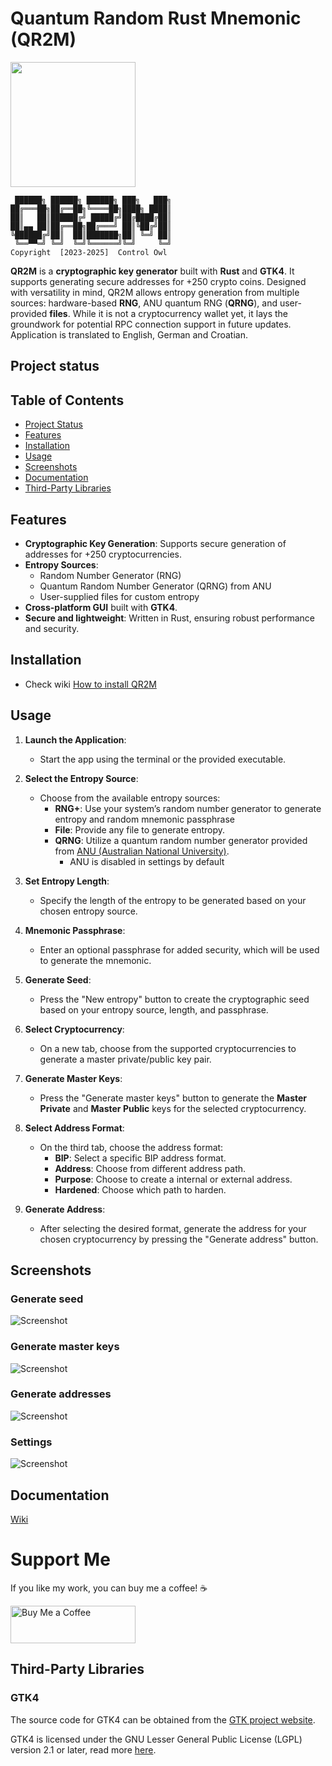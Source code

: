 # Quantum Random Rust Mnemonic (QR2M)

<img src="./res/logo/logo.svg" width="200" height="200" />

```
 ██████╗ ██████╗ ██████╗ ███╗   ███╗
██╔═══██╗██╔══██╗╚════██╗████╗ ████║
██║   ██║██████╔╝ █████╔╝██╔████╔██║
██║▄▄ ██║██╔══██╗██╔═══╝ ██║╚██╔╝██║
╚██████╔╝██║  ██║███████╗██║ ╚═╝ ██║
 ╚══▀▀═╝ ╚═╝  ╚═╝╚══════╝╚═╝     ╚═╝
Copyright  [2023-2025]  Control Owl
```

**QR2M** is a **cryptographic key generator** built with **Rust** and **GTK4**. It supports generating secure addresses for +250 crypto coins. Designed with versatility in mind, QR2M allows entropy generation from multiple sources: hardware-based **RNG**, ANU quantum RNG (**QRNG**), and user-provided **files**. While it is not a cryptocurrency wallet yet, it lays the groundwork for potential RPC connection support in future updates. Application is translated to English, German and Croatian.


## Project status




## Table of Contents

- [Project Status](#project-status)
- [Features](#features)
- [Installation](#installation)
- [Usage](#usage)
- [Screenshots](#screenshots)
- [Documentation](#documentation)
- [Third-Party Libraries](#third-party-libraries)


## Features

- **Cryptographic Key Generation**: Supports secure generation of addresses for +250 cryptocurrencies.
- **Entropy Sources**:
  - Random Number Generator (RNG)
  - Quantum Random Number Generator (QRNG) from ANU
  - User-supplied files for custom entropy
- **Cross-platform GUI** built with **GTK4**.
- **Secure and lightweight**: Written in Rust, ensuring robust performance and security.


## Installation

- Check wiki [How to install QR2M](https://github.com/control-owl/QR2M/wiki/Installation#how-to-install-qr2m)

## Usage

1. **Launch the Application**:
   - Start the app using the terminal or the provided executable.

2. **Select the Entropy Source**:
   - Choose from the available entropy sources:
      - **RNG+**: Use your system’s random number generator to generate entropy and random mnemonic passphrase
      - **File**: Provide any file to generate entropy.
      - **QRNG**: Utilize a quantum random number generator provided from [ANU (Australian National University)](https://qrng.anu.edu.au/).
         - ANU is disabled in settings by default

3. **Set Entropy Length**:
    - Specify the length of the entropy to be generated based on your chosen entropy source.

4. **Mnemonic Passphrase**:
    - Enter an optional passphrase for added security, which will be used to generate the mnemonic.

5. **Generate Seed**:
    - Press the "New entropy" button to create the cryptographic seed based on your entropy source, length, and passphrase.

6. **Select Cryptocurrency**:
   - On a new tab, choose from the supported cryptocurrencies to generate a master private/public key pair.

7. **Generate Master Keys**:
   - Press the "Generate master keys" button to generate the **Master Private** and **Master Public** keys for the selected cryptocurrency.

8. **Select Address Format**:
   - On the third tab, choose the address format:
     - **BIP**: Select a specific BIP address format.
     - **Address**: Choose from different address path.
     - **Purpose**: Choose to create a internal or external address.
     - **Hardened**: Choose which path to harden.

9. **Generate Address**:
   - After selecting the desired format, generate the address for your chosen cryptocurrency by pressing the "Generate address" button.


## Screenshots

### Generate seed
![Screenshot](./doc/preview/0.41.1-1.png "Preview")

### Generate master keys
![Screenshot](./doc/preview/0.41.1-2.png "Preview")

### Generate addresses
![Screenshot](./doc/preview/0.41.1-3.png "Preview")

### Settings
![Screenshot](./doc/preview/0.41.1-4.png "Preview")


## Documentation

[Wiki](https://github.com/control-owl/QR2M/wiki)


# Support Me

If you like my work, you can buy me a coffee! ☕  

<a href="https://buymeacoffee.com/qr2m">
  <img src="https://cdn.buymeacoffee.com/buttons/v2/default-yellow.png" alt="Buy Me a Coffee" width="200" height="60">
</a>


## Third-Party Libraries

### GTK4

The source code for GTK4 can be obtained from the [GTK project website](https://www.gtk.org/).

GTK4 is licensed under the GNU Lesser General Public License (LGPL) version 2.1 or later, read more [here](/LICENSE-LGPL-2.1.txt).

